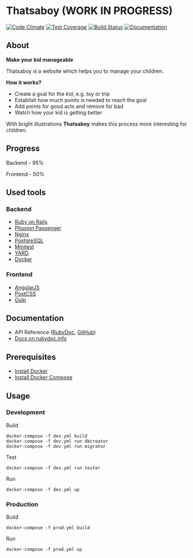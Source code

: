 # Thatsaboy (WORK IN PROGRESS)

[![Code Climate](https://codeclimate.com/github/korolvs/thatsaboy/badges/gpa.svg)](https://codeclimate.com/github/korolvs/thatsaboy) 
[![Test Coverage](https://codeclimate.com/github/korolvs/thatsaboy/badges/coverage.svg)](https://codeclimate.com/github/korolvs/thatsaboy/coverage) 
[![Build Status](https://travis-ci.org/korolvs/thatsaboy.svg)](https://travis-ci.org/korolvs/thatsaboy)
[![Documentation](http://img.shields.io/badge/docs-rdoc.info-blue.svg)](http://www.rubydoc.info/github/korolvs/thatsaboy/frames)

## About
**Make your kid manageable**

Thatsaboy is a website which helps you to manage your children.

**How it works?** 

 - Create a goal for the kid, e.g. toy or trip
 - Establish how much points is needed to reach the goal
 - Add points for good acts and remove for bad
 - Watch how your kid is getting better

With bright illustrations **Thatsaboy** makes this process more interesting for children.

## Progress

Backend - 95%

Frontend - 50%

## Used tools

### Backend
 - [Ruby on Rails](http://rubyonrails.org/)
 - [Phusion Passenger](https://www.phusionpassenger.com/)
 - [Nginx](http://nginx.org/)
 - [PostgreSQL](http://www.postgresql.org/)
 - [Minitest](https://github.com/seattlerb/minitest)
 - [YARD](http://yardoc.org/)
 - [Docker](https://www.docker.com/)

### Frontend 
 - [AngularJS](https://angularjs.org/)
 - [PostCSS](https://github.com/postcss/postcss)
 - [Gulp](http://gulpjs.com/)

## Documentation
 - API Reference ([RubyDoc](http://www.rubydoc.info/github/korolvs/thatsaboy/file/api/API.md), [GitHub](https://github.com/korolvs/thatsaboy/blob/master/api/API.md))
 - [Docs on rubydoc.info](http://www.rubydoc.info/github/korolvs/thatsaboy/frames)
 
## Prerequisites
 - [Install Docker](http://docs.docker.com/linux/started/)
 - [Install Docker Compose](http://docs.docker.com/compose/install/)
 
## Usage

### Development

Build 

```
docker-compose -f dev.yml build
docker-compose -f dev.yml run dbcreator
docker-compose -f dev.yml run migrator
``` 

Test

```
docker-compose -f dev.yml run tester
```

Run

```
docker-compose -f dev.yml up
```

### Production

Build 

```
docker-compose -f prod.yml build
``` 

Run

```
docker-compose -f prod.yml up
```